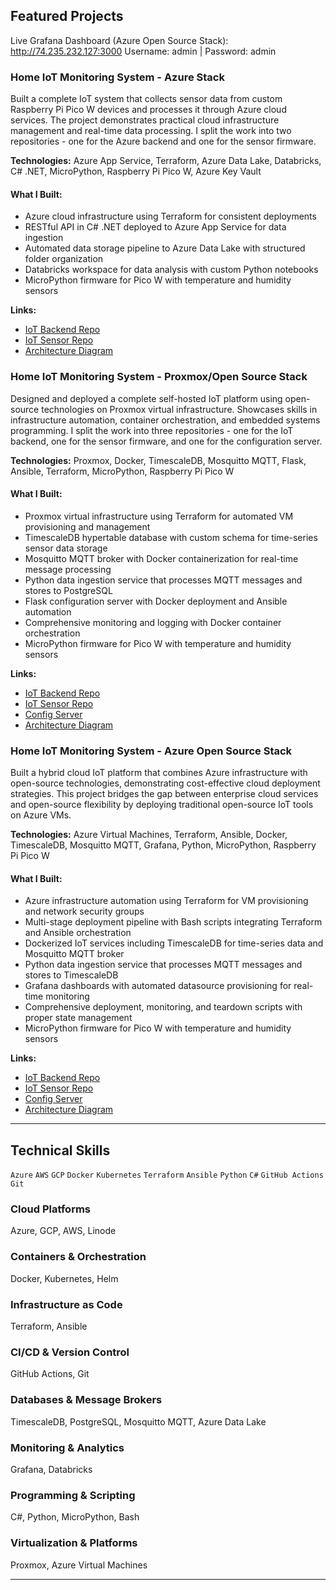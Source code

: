 ## Featured Projects
Live Grafana Dashboard (Azure Open Source Stack): http://74.235.232.127:3000
Username: admin | Password: admin
### Home IoT Monitoring System - Azure Stack

Built a complete IoT system that collects sensor data from custom Raspberry Pi Pico W devices and processes it through Azure cloud services. The project demonstrates practical cloud infrastructure management and real-time data processing. I split the work into two repositories - one for the Azure backend and one for the sensor firmware.

**Technologies:** Azure App Service, Terraform, Azure Data Lake, Databricks, C# .NET, MicroPython, Raspberry Pi Pico W, Azure Key Vault

#### What I Built:
- Azure cloud infrastructure using Terraform for consistent deployments
- RESTful API in C# .NET deployed to Azure App Service for data ingestion
- Automated data storage pipeline to Azure Data Lake with structured folder organization
- Databricks workspace for data analysis with custom Python notebooks
- MicroPython firmware for Pico W with temperature and humidity sensors

**Links:**
- [IoT Backend Repo](https://github.com/nathandiez/iots6_net)
- [IoT Sensor Repo](https://github.com/nathandiez/picosensor_net)
- [Architecture Diagram](https://github.com/nathandiez/nathandiez/blob/main/architecture.md)


### Home IoT Monitoring System - Proxmox/Open Source Stack
Designed and deployed a complete self-hosted IoT platform using open-source technologies on Proxmox virtual infrastructure. Showcases skills in infrastructure automation, container orchestration, and embedded systems programming. I split the work into three repositories - one for the IoT backend, one for the sensor firmware, and one for the configuration server.

**Technologies:** Proxmox, Docker, TimescaleDB, Mosquitto MQTT, Flask, Ansible, Terraform, MicroPython, Raspberry Pi Pico W

#### What I Built:
- Proxmox virtual infrastructure using Terraform for automated VM provisioning and management
- TimescaleDB hypertable database with custom schema for time-series sensor data storage
- Mosquitto MQTT broker with Docker containerization for real-time message processing
- Python data ingestion service that processes MQTT messages and stores to PostgreSQL
- Flask configuration server with Docker deployment and Ansible automation
- Comprehensive monitoring and logging with Docker container orchestration
- MicroPython firmware for Pico W with temperature and humidity sensors

**Links:**
- [IoT Backend Repo](https://github.com/nathandiez/iots6)
- [IoT Sensor Repo](https://github.com/nathandiez/picosensor_net) 
- [Config Server](https://github.com/nathandiez/prox_serveconfig)
- [Architecture Diagram](https://github.com/nathandiez/nathandiez/blob/main/architecture2.md)


### Home IoT Monitoring System - Azure Open Source Stack
Built a hybrid cloud IoT platform that combines Azure infrastructure with open-source technologies, demonstrating cost-effective cloud deployment strategies. This project bridges the gap between enterprise cloud services and open-source flexibility by deploying traditional open-source IoT tools on Azure VMs.

**Technologies:** Azure Virtual Machines, Terraform, Ansible, Docker, TimescaleDB, Mosquitto MQTT, Grafana, Python, MicroPython, Raspberry Pi Pico W

#### What I Built:
- Azure infrastructure automation using Terraform for VM provisioning and network security groups
- Multi-stage deployment pipeline with Bash scripts integrating Terraform and Ansible orchestration
- Dockerized IoT services including TimescaleDB for time-series data and Mosquitto MQTT broker
- Python data ingestion service that processes MQTT messages and stores to TimescaleDB
- Grafana dashboards with automated datasource provisioning for real-time monitoring
- Comprehensive deployment, monitoring, and teardown scripts with proper state management
- MicroPython firmware for Pico W with temperature and humidity sensors

**Links:**
- [IoT Backend Repo](https://github.com/nathandiez/iots6_a_oss)
- [IoT Sensor Repo](https://github.com/nathandiez/picosensor_net) 
- [Config Server](https://github.com/nathandiez/prox_serveconfig)
- [Architecture Diagram](https://github.com/nathandiez/nathandiez/blob/main/architecture3.md)
---

## Technical Skills
`Azure` `AWS` `GCP` `Docker` `Kubernetes` `Terraform` `Ansible` `Python` `C#` `GitHub Actions` `Git`

### Cloud Platforms
Azure, GCP, AWS, Linode

### Containers & Orchestration
Docker, Kubernetes, Helm

### Infrastructure as Code
Terraform, Ansible

### CI/CD & Version Control
GitHub Actions, Git

### Databases & Message Brokers
TimescaleDB, PostgreSQL, Mosquitto MQTT, Azure Data Lake

### Monitoring & Analytics
Grafana, Databricks

### Programming & Scripting
C#, Python, MicroPython, Bash

### Virtualization & Platforms
Proxmox, Azure Virtual Machines

---
